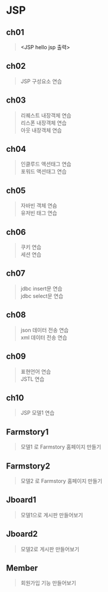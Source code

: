# JSP

## ch01

> <a herf="https://github.com/ghkd7214/JSP/blob/master/ch01/src/main/webapp/hello.jsp"><JSP hello jsp 출력></a>
 
## ch02

> JSP 구성요소 연습

## ch03
> 리퀘스트 내장객체 연습   
> 리스폰 내장객체 연습   
> 아웃 내장객체 연습   

## ch04
> 인클루드 액션태그 연습   
> 포워드 액션태그 연습   
## ch05
> 자바빈 객체 연슴   
> 유저빈 태그 연습   

## ch06
> 쿠키 연습   
> 세션 연습   

## ch07

> jdbc insert문 연습   
> jdbc select문 연습   

## ch08 

> json 데이터 전송 연습   
> xml 데이터 전송 연습   

## ch09
> 표현언어 연습   
> JSTL 연습   

## ch10
> JSP 모델1 연습

## Farmstory1 
> 모델1 로 Farmstory 홈페이지 만들기

## Farmstory2
> 모델2 로 Farmstory 홈페이지 만들기

## Jboard1
> 모델1으로 게시판 만들어보기

## Jboard2
> 모델2로 게시판 만들어보기

## Member
> 회원가입 기능 만들어보기
